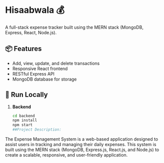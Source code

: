 # Hisaabwala 💰

A full-stack expense tracker built using the MERN stack (MongoDB, Express, React, Node.js).

## 📦 Features
- Add, view, update, and delete transactions
- Responsive React frontend
- RESTful Express API
- MongoDB database for storage

## 🚀 Run Locally

1. **Backend**
   ```bash
   cd backend
   npm install
   npm start
   ##Project Description:

The Expense Management System is a web-based application designed to assist users in tracking and managing their daily expenses. This system is built using the MERN stack (MongoDB, Express.js, React.js, and Node.js) to create a scalable, responsive, and user-friendly application.
